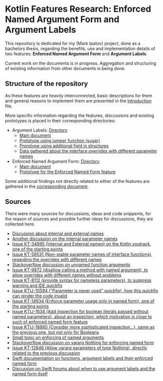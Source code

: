 # Kotlin Features Research: Enforced Named Argument Form and Argument Labels

This repository is dedicated for my (Mark Ipatov) project, done as a bachelors thesis, regarding the benefits, use and implementation details of two features: **Enforced Named Argument Form** and **Argument Labels**.

Current work on the documents is in progress. Aggregation and structuring of existing information from other documents is being done.

## Structure of the repository

As these features are heavily interconnected, basic descriptions for them and general reasons to implement them are presented in the [introduction](introduction.md) file.

More specific information regarding the features, discussions and existing prototypes is placed in their corresponding directories:

* Argument Labels: [Directory](ArgumentLabels/)
    * [Main document](ArgumentLabels/main.md)
    * [Prototype using jumper function (sugar)](https://github.com/MarkTheHopeful/kotlin/tree/argument-label-proto)
    * [Prorotype using additional field in structures](https://github.com/MarkTheHopeful/kotlin/tree/argument-label-proto-2)
    * [Data gathered about the interface overrides with different parameter names](argument-names-override.md)
* Enforced Named Argument Form: [Directory](EnforcedNamedForm/)
    * [Main document](EnforcedNamedForm/main.md)
    * [Prototype for the Enforced Named Form feature](https://github.com/MarkTheHopeful/kotlin/tree/enforced-named-proto)

Some additional findings not directly related to either of the features are gathered in the [corresponding document](additional-findings.md).

## Sources
There were many sources for discussions, ideas and code snippents, for the reason of sources and possible further ideas for discussions, they are collected here.

* [Discussion about internal and external names](https://discuss.kotlinlang.org/t/kotlin-internal-and-external-parameter-name-propose/7906)
* [Another discussion on the internal parameter names](https://discuss.kotlinlang.org/t/internal-function-parameter-name/17634)
* [Issue KT-34895 (Internal and External names) on the Kotlin youtrack, one of the starting points](https://youtrack.jetbrains.com/issue/KT-34895/Internal-and-external-name-for-a-parameter-aka-Argument-Label)
* [Issue KT-59531 (Non-stable parameter names of interface functions), regarding the overrides with different names](https://youtrack.jetbrains.com/issue/KT-59531/Add-a-way-to-make-parameter-names-of-interface-functions-non-stable)
* [Stackoverflow discussion on unnamed function arguments](https://stackoverflow.com/questions/50672203/kotlin-explicitly-unnamed-function-arguments)
* [Issue KT-9872 (disallow calling a method with named argument), to allow overrides with different names without problems](https://youtrack.jetbrains.com/issue/KT-9872/Disallow-calling-a-method-with-named-argument)
* [Issue KT-8112 (provide syntax for nameless parameters), to suppress warning and IDE quickfix](https://youtrack.jetbrains.com/issue/KT-8112/Provide-syntax-for-nameless-parameters)
* [Issue KTIJ-10594 ("Parameter is never used" quickfix), how this quickfix can render the code invalid](https://youtrack.jetbrains.com/issue/KTIJ-10594)
* [Issue KT-14934 (Enforce parameter usage only in named form), one of the starting points](https://youtrack.jetbrains.com/issue/KT-14934/Enforce-parameter-usage-only-in-named-form)
* [Issue KTIJ-1634 (Add inspection for boolean literals passed without named parameters), about an inspection, which motivation is close to such of enforced named form feature](https://youtrack.jetbrains.com/issue/KTIJ-1634)
* [Issue KTIJ-18880 (Consider more sophisticated inspection...), same as the previous one, but not only for Booleans](https://youtrack.jetbrains.com/issue/KTIJ-18880/Consider-more-sophisticated-inspection-for-same-looking-arguments-without-corresponding-parameter-names)
* [Small topic on enforcing of named arguments](https://discuss.kotlinlang.org/t/add-annotation-or-other-mechanism-to-force-named-arguments-for-method/15636)
* [Stackoverflow discussion on vararg Nothing for enforcing named form](https://stackoverflow.com/questions/37394266/how-can-i-force-calls-to-some-constructors-functions-to-use-named-arguments/37394267#37394267)
* [Issue KT-12846 (Allow vararg parameters of type Nothing), directly related to the previous discussion](https://youtrack.jetbrains.com/issue/KT-27282/Allow-vararg-parameters-of-type-Nothing)
* [Swift documentation on functions, argument labels and their enforced named form](https://docs.swift.org/swift-book/documentation/the-swift-programming-language/functions/)
* [Discussion on Swift forums about when to use argument labels and the named form itself](https://forums.swift.org/t/when-to-use-argument-labels-a-new-approach/1289)

